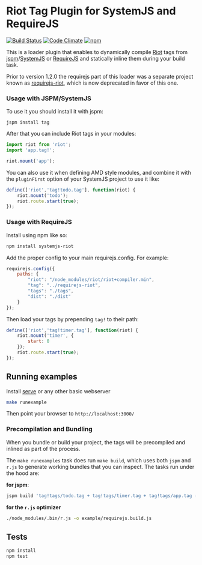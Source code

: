 # Riot Tag Plugin for SystemJS and RequireJS

[![Build Status](https://travis-ci.org/HuasoFoundries/systemjs-riot.svg)](https://travis-ci.org/HuasoFoundries/systemjs-riot) [![Code Climate](https://codeclimate.com/github/HuasoFoundries/systemjs-riot/badges/gpa.svg)](https://codeclimate.com/github/HuasoFoundries/systemjs-riot)
[![npm](https://img.shields.io/npm/dm/systemjs-riot.svg)](https://www.npmjs.com/package/systemjs-riot)

This is a loader plugin that enables to dynamically compile [Riot](http://riotjs.com/) tags
from [jspm](https://jspm.io)/[SystemJS](https://github.com/systemjs/systemjs) or [RequireJS](http://requirejs.org/)
and statically inline them during your build task.

Prior to version 1.2.0 the requirejs part of this loader was a separate project known as [requirejs-riot](https://www.npmjs.com/package/requirejs-riot),
which is now deprecated in favor of this one.


### Usage with JSPM/SystemJS

To use it you should install it with jspm:


```
jspm install tag
```


After that you can include Riot tags in your modules:

```js
import riot from 'riot';
import 'app.tag!';

riot.mount('app');

```

You can also use it when defining AMD style modules, and combine it with the `pluginFirst` option
of your SystemJS project to use it like:

```js
define(['riot','tag!todo.tag'], function(riot) {
	riot.mount('todo');
    riot.route.start(true);
});
```

### Usage with RequireJS


Install using npm like so:

```sh
npm install systemjs-riot
```

Add the proper config to your main requirejs.config. For example:

```js
requirejs.config({
    paths: {
        "riot": "/node_modules/riot/riot+compiler.min",
        "tag": "../requirejs-riot",
        "tags": "./tags",
        "dist": "./dist"
    }
});
```

Then load your tags by prepending `tag!` to their path:


```js
define(['riot','tag!timer.tag'], function(riot) {
	riot.mount('timer', {
        start: 0
    });
    riot.route.start(true);
});
```




## Running examples

Install [serve](https://www.npmjs.com/package/serve) or any other basic webserver

```sh
make runexample
```

Then point your browser to `http://localhost:3000/`



### Precompilation and Bundling 

When you bundle or build your project, the tags will be precompiled and inlined as part of the process. 

The `make runexamples` task does run `make build`, which uses both `jspm` and `r.js` to generate working
bundles that you can inspect. The tasks run under the hood are:

**for jspm**:

```sh
jspm build 'tag!tags/todo.tag + tag!tags/timer.tag + tag!tags/app.tag - riot' example/dist/alltags.js --format umd
```

**for the `r.js` optimizer**

```sh
./node_modules/.bin/r.js -o example/requirejs.build.js
```



## Tests

```bash
npm install
npm test
```
